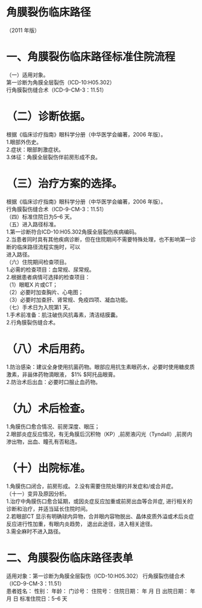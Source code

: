 # 角膜裂伤临床路径  
（2011 年版）  
# 一、角膜裂伤临床路径标准住院流程  
（一）适用对象。  
第一诊断为角膜全层裂伤（ICD-10:H05.302）  
行角膜裂伤缝合术（ICD-9-CM-3：11.51）  
# （二）诊断依据。  
根据《临床诊疗指南》眼科学分册（中华医学会编著，2006 年版）。  
1.眼部外伤史。  
2.症状：眼部刺激症状。  
3.体征：角膜全层裂伤伴前房形成不良。  
# （三）治疗方案的选择。  
根据《临床诊疗指南》眼科学分册（中华医学会编著，2006 年版）。  
行角膜裂伤缝合术（ICD-9-CM-3：11.51）  
（四）标准住院日为5–6 天。  
（五）进入路径标准。  
1.第一诊断符合ICD-10:H05.302角膜全层裂伤疾病编码。  
2.当患者同时具有其他疾病诊断，但在住院期间不需要特殊处理，也不影响第一诊断的临床路径流程实施时，可以  
进入路径。  
（六）住院期间检查项目。  
1.必需的检查项目：血常规、尿常规。  
2.根据患者病情可选择的检查项目：  
（1）眼眶X 片或CT；  
（2）必要时加查胸片、心电图；  
（3）必要时加查肝、肾常规、免疫四项、凝血功能。  
（七）手术日为入院第1 天。  
1.手术前准备：肌注破伤风抗毒素，清洁结膜囊。  
2.行角膜裂伤缝合术。  
# （八）术后用药。  
1.防治感染：建议全身使用抗菌药物。眼部应用抗生素眼药水，必要时使用糖皮质激素，非甾体药物滴眼液， $1\% $阿托品眼膏。  
2.防治术后出血：必要时口服止血药物。  
# （九）术后检查。  
1.角膜伤口愈合情况、前房深度、眼压；  
2.眼部炎症反应情况，有无角膜后沉积物（KP）,前房液闪光（TyndaⅡ）,前房内渗出物，出血、瞳孔有否粘连。  
# （十）出院标准。  
1.角膜伤口闭合，前房形成。 2.没有需要住院处理的并发症和/或合并症。  
（十一）变异及原因分析。  
1.治疗中角膜伤口愈合延期，或因炎症反应加重或前房出血等合并症, 进行相关的诊断和治疗，并适当延长住院时间。  
2.若眼部CT 显示有明确球内异物，合并眼内容物脱出、晶体皮质外溢或术后炎症反应进行性加重，有眼内炎趋势， 退出此途径，进入相关途径。  
3.需全麻时不进入路径。  
# 二、角膜裂伤临床路径表单  
适用对象：第一诊断为角膜全层裂伤（ICD-10:H05.302） 行角膜裂伤缝合术（ICD-9-CM-3：11.51）  
患者姓名：          性别：      年龄：      门诊号：        住院号：           住院日期：    年    月   日   出院日期：     年    月   日   标准住院日：5–6 天  
